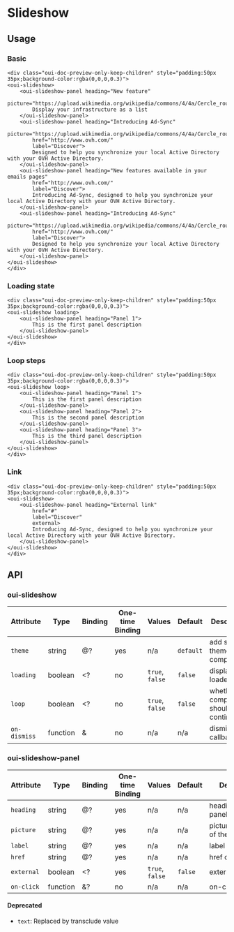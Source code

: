 # Slideshow

<component-status cx-design="none" ux="prototype"></component-status>

## Usage

### Basic

```html:preview
<div class="oui-doc-preview-only-keep-children" style="padding:50px 35px;background-color:rgba(0,0,0,0.3)">
<oui-slideshow>
    <oui-slideshow-panel heading="New feature"
        picture="https://upload.wikimedia.org/wikipedia/commons/4/4a/Cercle_rouge_100%25.svg">
        Display your infrastructure as a list
    </oui-slideshow-panel>
    <oui-slideshow-panel heading="Introducing Ad-Sync"
        picture="https://upload.wikimedia.org/wikipedia/commons/4/4a/Cercle_rouge_100%25.svg"
        href="http://www.ovh.com/"
        label="Discover">
        Designed to help you synchronize your local Active Directory with your OVH Active Directory.
    </oui-slideshow-panel>
    <oui-slideshow-panel heading="New features available in your emails pages"
        href="http://www.ovh.com/"
        label="Discover">
        Introducing Ad-Sync, designed to help you synchronize your local Active Directory with your OVH Active Directory.
    </oui-slideshow-panel>
    <oui-slideshow-panel heading="Introducing Ad-Sync"
        picture="https://upload.wikimedia.org/wikipedia/commons/4/4a/Cercle_rouge_100%25.svg"
        href="http://www.ovh.com/"
        label="Discover">
        Designed to help you synchronize your local Active Directory with your OVH Active Directory.
    </oui-slideshow-panel>
</oui-slideshow>
</div>
```

### Loading state

```html:preview
<div class="oui-doc-preview-only-keep-children" style="padding:50px 35px;background-color:rgba(0,0,0,0.3)">
<oui-slideshow loading>
    <oui-slideshow-panel heading="Panel 1">
        This is the first panel description
    </oui-slideshow-panel>
</oui-slideshow>
</div>
```

### Loop steps

```html:preview
<div class="oui-doc-preview-only-keep-children" style="padding:50px 35px;background-color:rgba(0,0,0,0.3)">
<oui-slideshow loop>
    <oui-slideshow-panel heading="Panel 1">
        This is the first panel description
    </oui-slideshow-panel>
    <oui-slideshow-panel heading="Panel 2">
        This is the second panel description
    </oui-slideshow-panel>
    <oui-slideshow-panel heading="Panel 3">
        This is the third panel description
    </oui-slideshow-panel>
</oui-slideshow>
</div>
```

### Link
```html:preview
<div class="oui-doc-preview-only-keep-children" style="padding:50px 35px;background-color:rgba(0,0,0,0.3)">
<oui-slideshow>
    <oui-slideshow-panel heading="External link"
        href="#"
        label="Discover"
        external>
        Introducing Ad-Sync, designed to help you synchronize your local Active Directory with your OVH Active Directory.
    </oui-slideshow-panel>
</oui-slideshow>
</div>
```

## API

### oui-slideshow

| Attribute     | Type      | Binding   | One-time Binding  | Values            | Default   | Description
| ----          | ----      | ----      | ----              | ----              | ----      | ----
| `theme`       | string    | @?        | yes               | n/a               | `default` | add specific theme to component
| `loading`     | boolean   | <?        | no                | `true`, `false`   | `false`   | display loader flag
| `loop`        | boolean   | <?        | no                | `true`, `false`   | `false`   | whether the component should cycle continuously
| `on-dismiss`  | function  | &         | no                | n/a               | n/a       | dismiss callback

### oui-slideshow-panel

| Attribute     | Type      | Binding   | One-time Binding  | Values            | Default   | Description
| ----          | ----      | ----      | ----              | ----              | ----      | ----
| `heading`     | string    | @?        | yes               | n/a               | n/a       | heading of the panel
| `picture`     | string    | @?        | yes               | n/a               | n/a       | picture/illustration of the panel
| `label`       | string    | @?        | yes               | n/a               | n/a       | label of the link
| `href`        | string    | @?        | yes               | n/a               | n/a       | href of the link
| `external`    | boolean   | <?        | yes               | `true`, `false`   | `false`   | external link flag
| `on-click`    | function  | &?        | no                | n/a               | n/a       | on-click handler

#### Deprecated

* `text`: Replaced by transclude value
